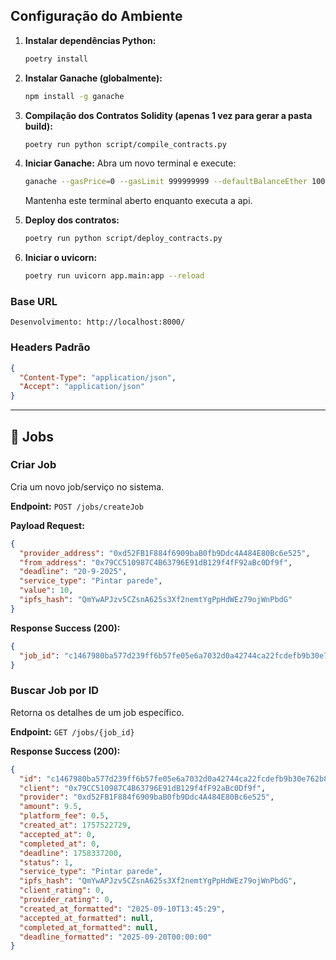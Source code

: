 ## Configuração do Ambiente

1.  **Instalar dependências Python:**
    ```bash
    poetry install
    ```

2.  **Instalar Ganache (globalmente):**
    ```bash
    npm install -g ganache
    ```
3. **Compilação dos Contratos Solidity (apenas 1 vez para gerar a pasta build):**
    ```bash
    poetry run python script/compile_contracts.py
    ```

4. **Iniciar Ganache:**
    Abra um novo terminal e execute:
    ```bash
    ganache --gasPrice=0 --gasLimit 999999999 --defaultBalanceEther 100000 --port 8545 --hardfork berlin
    ```
    Mantenha este terminal aberto enquanto executa a api.

5. **Deploy dos contratos:**

    ```bash
    poetry run python script/deploy_contracts.py
    ```
6. **Iniciar o uvicorn:**

    ```bash
    poetry run uvicorn app.main:app --reload
    ```


### Base URL

```
Desenvolvimento: http://localhost:8000/
```

### Headers Padrão

```json
{
  "Content-Type": "application/json",
  "Accept": "application/json"
}
```

---

## 💼 Jobs

### Criar Job

Cria um novo job/serviço no sistema.

**Endpoint:** `POST /jobs/createJob`

**Payload Request:**

```json
{
  "provider_address": "0xd52FB1F884f6909baB0fb9Ddc4A484E80Bc6e525",
  "from_address": "0x79CC510987C4B63796E91dB129f4fF92aBc0Df9f",
  "deadline": "20-9-2025",
  "service_type": "Pintar parede",
  "value": 10,
  "ipfs_hash": "QmYwAPJzv5CZsnA625s3Xf2nemtYgPpHdWEz79ojWnPbdG"
}
```

**Response Success (200):**

```json
{
  "job_id": "c1467980ba577d239ff6b57fe05e6a7032d0a42744ca22fcdefb9b30e762b864"
}
```

### Buscar Job por ID

Retorna os detalhes de um job específico.

**Endpoint:** `GET /jobs/{job_id}`

**Response Success (200):**

```json
{
  "id": "c1467980ba577d239ff6b57fe05e6a7032d0a42744ca22fcdefb9b30e762b864",
  "client": "0x79CC510987C4B63796E91dB129f4fF92aBc0Df9f",
  "provider": "0xd52FB1F884f6909baB0fb9Ddc4A484E80Bc6e525",
  "amount": 9.5,
  "platform_fee": 0.5,
  "created_at": 1757522729,
  "accepted_at": 0,
  "completed_at": 0,
  "deadline": 1758337200,
  "status": 1,
  "service_type": "Pintar parede",
  "ipfs_hash": "QmYwAPJzv5CZsnA625s3Xf2nemtYgPpHdWEz79ojWnPbdG",
  "client_rating": 0,
  "provider_rating": 0,
  "created_at_formatted": "2025-09-10T13:45:29",
  "accepted_at_formatted": null,
  "completed_at_formatted": null,
  "deadline_formatted": "2025-09-20T00:00:00"
}
```
